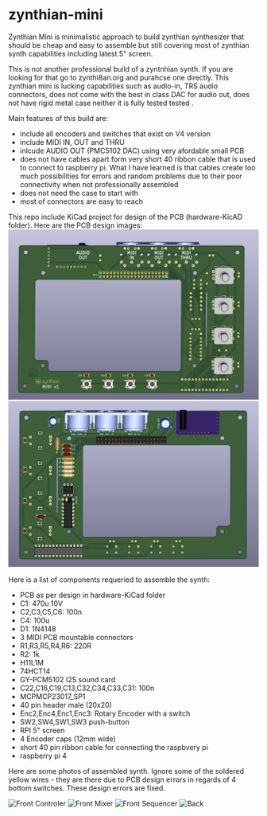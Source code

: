 # zynthian-mini
Zynthian Mini is minimalistic approach to build zynthian synthesizer that should be cheap and easy to assemble but still covering most of zynthian synth capabilities including latest 5" screen.

This is not another professional build of a zyntnhian synth. If you are looking for that go to zynthi8an.org and purahcse one directly. This zynthian mini is lucking capabilities such as audio-in, TRS audio connectors, does not come with the best in class DAC for audio out, does not have rigid metal case neither it is fully tested tested .

Main features of this build are:
- include all encoders and switches that exist on V4 version
- include MIDI IN, OUT and THRU
- inlcude AUDIO OUT (PMC5102 DAC) using very afordable small PCB
- does not have cables apart form very short 40 ribbon cable that is used to connect to raspberry pi. What I have learned is that cables create too much possibilities for errors and random problems due to their poor connectivity when not professionally assembled
- does not need the case to start with
- most of connectors are easy to reach

This repo include KiCad project for design of the PCB (hardware-KicAD folder). Here are the PCB design images:
![Front](resources/beta-photos/PCB-beta-front.png)
![Back](resources/beta-photos/PCB-beta-back.png)

Here is a list of components requeried to assemble the synth:
- PCB as per design in hardware-KiCad folder
- C1: 470u 10V
- C2,C3,C5,C6:	100n
- C4: 100u
- D1: 1N4148
- 3	MIDI PCB mountable connectors
- R1,R3,R5,R4,R6: 220R
- R2: 1k
- H11L1M
- 74HCT14
- GY-PCM5102 I2S sound card
- C22,C16,C19,C13,C32,C34,C33,C31: 100n
- MCPMCP23017_SP1
- 40 pin header male (20x20)
- Enc2,Enc4,Enc1,Enc3: Rotary Encoder with a switch
- SW2,SW4,SW1,SW3	push-button	
- RPI 5" screen	
- 4 Encoder caps (12mm wide)
- short 40 pin ribbon cable for connecting the raspbvery pi
- raspberry pi 4

Here are some photos of assembled synth. Ignore some of the soldered yellow wires - they are there due to PCB design errors in regards of 4 bottom switches. These design errors are fixed.

![Front Controler](resources/beta-photos/front-control.JPG)
![Front Mixer](resources/beta-photos/front-mixer.JPG)
![Front Sequencer](resources/beta-photos/front-sequencer.JPG)
![Back](resources/beta-photos/back-on-white.JPG)
